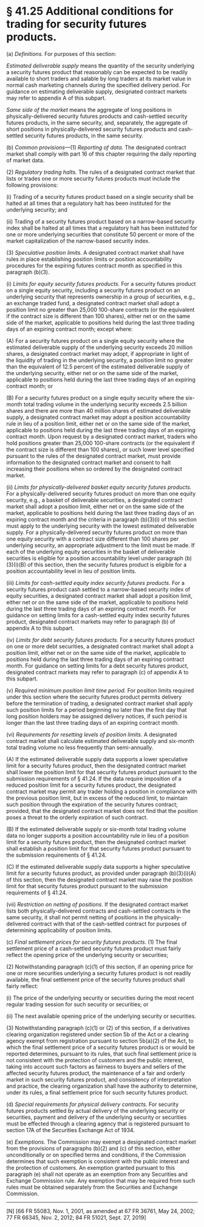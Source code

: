 # § 41.25   Additional conditions for trading for security futures products.

(a) *Definitions.* For purposes of this section:


*Estimated deliverable supply* means the quantity of the security underlying a security futures product that reasonably can be expected to be readily available to short traders and salable by long traders at its market value in normal cash marketing channels during the specified delivery period. For guidance on estimating deliverable supply, designated contract markets may refer to appendix A of this subpart.


*Same side of the market* means the aggregate of long positions in physically-delivered security futures products and cash-settled security futures products, in the same security, and, separately, the aggregate of short positions in physically-delivered security futures products and cash-settled security futures products, in the same security.


(b) *Common provisions*—(1) *Reporting of data.* The designated contract market shall comply with part 16 of this chapter requiring the daily reporting of market data.


(2) *Regulatory trading halts.* The rules of a designated contract market that lists or trades one or more security futures products must include the following provisions: 


(i) Trading of a security futures product based on a single security shall be halted at all times that a regulatory halt has been instituted for the underlying security; and 


(ii) Trading of a security futures product based on a narrow-based security index shall be halted at all times that a regulatory halt has been instituted for one or more underlying securities that constitute 50 percent or more of the market capitalization of the narrow-based security index. 


(3) *Speculative position limits.* A designated contract market shall have rules in place establishing position limits or position accountability procedures for the expiring futures contract month as specified in this paragraph (b)(3).


(i) *Limits for equity security futures products.* For a security futures product on a single equity security, including a security futures product on an underlying security that represents ownership in a group of securities, e.g., an exchange traded fund, a designated contract market shall adopt a position limit no greater than 25,000 100-share contracts (or the equivalent if the contract size is different than 100 shares), either net or on the same side of the market, applicable to positions held during the last three trading days of an expiring contract month; except where:


(A) For a security futures product on a single equity security where the estimated deliverable supply of the underlying security exceeds 20 million shares, a designated contract market may adopt, if appropriate in light of the liquidity of trading in the underlying security, a position limit no greater than the equivalent of 12.5 percent of the estimated deliverable supply of the underlying security, either net or on the same side of the market, applicable to positions held during the last three trading days of an expiring contract month; or


(B) For a security futures product on a single equity security where the six-month total trading volume in the underlying security exceeds 2.5 billion shares and there are more than 40 million shares of estimated deliverable supply, a designated contract market may adopt a position accountability rule in lieu of a position limit, either net or on the same side of the market, applicable to positions held during the last three trading days of an expiring contract month. Upon request by a designated contract market, traders who hold positions greater than 25,000 100-share contracts (or the equivalent if the contract size is different than 100 shares), or such lower level specified pursuant to the rules of the designated contract market, must provide information to the designated contract market and consent to halt increasing their positions when so ordered by the designated contract market.


(ii) *Limits for physically-delivered basket equity security futures products.* For a physically-delivered security futures product on more than one equity security, e.g., a basket of deliverable securities, a designated contract market shall adopt a position limit, either net or on the same side of the market, applicable to positions held during the last three trading days of an expiring contract month and the criteria in paragraph (b)(3)(i) of this section must apply to the underlying security with the lowest estimated deliverable supply. For a physically-delivered security futures product on more than one equity security with a contract size different than 100 shares per underlying security, an appropriate adjustment to the limit must be made. If each of the underlying equity securities in the basket of deliverable securities is eligible for a position accountability level under paragraph (b)(3)(i)(B) of this section, then the security futures product is eligible for a position accountability level in lieu of position limits.


(iii) *Limits for cash-settled equity index security futures products.* For a security futures product cash settled to a narrow-based security index of equity securities, a designated contract market shall adopt a position limit, either net or on the same side of the market, applicable to positions held during the last three trading days of an expiring contract month. For guidance on setting limits for a cash-settled equity index security futures product, designated contract markets may refer to paragraph (b) of appendix A to this subpart.


(iv) *Limits for debt security futures products.* For a security futures product on one or more debt securities, a designated contract market shall adopt a position limit, either net or on the same side of the market, applicable to positions held during the last three trading days of an expiring contract month. For guidance on setting limits for a debt security futures product, designated contract markets may refer to paragraph (c) of appendix A to this subpart.


(v) *Required minimum position limit time period.* For position limits required under this section where the security futures product permits delivery before the termination of trading, a designated contract market shall apply such position limits for a period beginning no later than the first day that long position holders may be assigned delivery notices, if such period is longer than the last three trading days of an expiring contract month.


(vi) *Requirements for resetting levels of position limits.* A designated contract market shall calculate estimated deliverable supply and six-month total trading volume no less frequently than semi-annually.


(A) If the estimated deliverable supply data supports a lower speculative limit for a security futures product, then the designated contract market shall lower the position limit for that security futures product pursuant to the submission requirements of § 41.24. If the data require imposition of a reduced position limit for a security futures product, the designated contract market may permit any trader holding a position in compliance with the previous position limit, but in excess of the reduced limit, to maintain such position through the expiration of the security futures contract; provided, that the designated contract market does not find that the position poses a threat to the orderly expiration of such contract.


(B) If the estimated deliverable supply or six-month total trading volume data no longer supports a position accountability rule in lieu of a position limit for a security futures product, then the designated contract market shall establish a position limit for that security futures product pursuant to the submission requirements of § 41.24.


(C) If the estimated deliverable supply data supports a higher speculative limit for a security futures product, as provided under paragraph (b)(3)(i)(A) of this section, then the designated contract market may raise the position limit for that security futures product pursuant to the submission requirements of § 41.24.


(vii) *Restriction on netting of positions.* If the designated contract market lists both physically-delivered contracts and cash-settled contracts in the same security, it shall not permit netting of positions in the physically-delivered contract with that of the cash-settled contract for purposes of determining applicability of position limits.


(c) *Final settlement prices for security futures products.* (1) The final settlement price of a cash-settled security futures product must fairly reflect the opening price of the underlying security or securities; 


(2) Notwithstanding paragraph (c)(1) of this section, if an opening price for one or more securities underlying a security futures product is not readily available, the final settlement price of the security futures product shall fairly reflect:


(i) The price of the underlying security or securities during the most recent regular trading session for such security or securities; or


(ii) The next available opening price of the underlying security or securities.


(3) Notwithstanding paragraph (c)(1) or (2) of this section, if a derivatives clearing organization registered under section 5b of the Act or a clearing agency exempt from registration pursuant to section 5b(a)(2) of the Act, to which the final settlement price of a security futures product is or would be reported determines, pursuant to its rules, that such final settlement price is not consistent with the protection of customers and the public interest, taking into account such factors as fairness to buyers and sellers of the affected security futures product, the maintenance of a fair and orderly market in such security futures product, and consistency of interpretation and practice, the clearing organization shall have the authority to determine, under its rules, a final settlement price for such security futures product.


(d) *Special requirements for physical delivery contracts.* For security futures products settled by actual delivery of the underlying security or securities, payment and delivery of the underlying security or securities must be effected through a clearing agency that is registered pursuant to section 17A of the Securities Exchange Act of 1934.


(e) *Exemptions.* The Commission may exempt a designated contract market from the provisions of paragraphs (b)(2) and (c) of this section, either unconditionally or on specified terms and conditions, if the Commission determines that such exemption is consistent with the public interest and the protection of customers. An exemption granted pursuant to this paragraph (e) shall not operate as an exemption from any Securities and Exchange Commission rule. Any exemption that may be required from such rules must be obtained separately from the Securities and Exchange Commission.



---

[N] [66 FR 55083, Nov. 1, 2001, as amended at 67 FR 36761, May 24, 2002; 77 FR 66345, Nov. 2, 2012; 84 FR 51021, Sept. 27, 2019]




